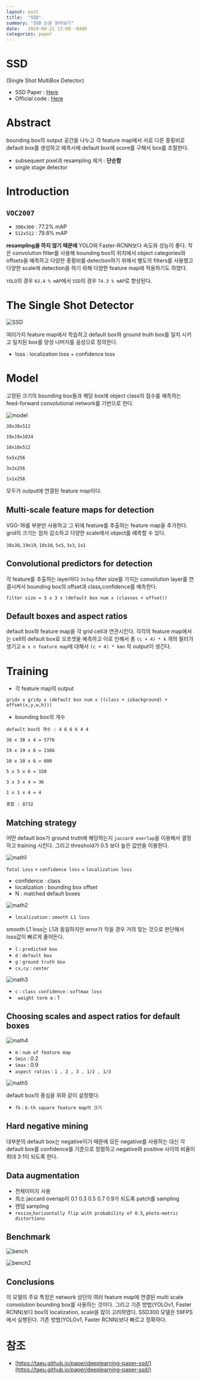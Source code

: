 ```yaml
---
layout: post
title:  "SSD"
summary: "SSD 논문 읽어보기"
date:   2019-08-21 13:00 -0400
categories: paper
---
```


# SSD

(Single Shot MultiBox Detector)

- SSD Paper : [Here](https://arxiv.org/abs/1512.02325)
- Official code : [Here](https://github.com/weiliu89/caffe/tree/ssd)

# Abstract
bounding box의 output 공간을 나누고 각 feature map에서 서로 다른 종횡비로 default box를 생성하고 예측시에 default box에 score를 구해서 box를 조절한다.

- subsequent pixel과 resampling 제거 : **단순함**
- single stage detector

# Introduction

## `VOC2007`
- `300x300` : 77.2% mAP
- `512x512` : 79.8% mAP

**resampling을 하지 않기 때문에** YOLO와 Faster-RCNN보다 속도와 성능이 좋다. 작은 convolution filter를 사용해 bounding box의 위치에서 object categories와 offsets을 예측하고 다양한 종횡비를 detection하기 위해서 별도의 filters를 사용했고 다양한 scale에 detection을 하기 위해 다양한 feature map에 적용하기도 하였다.

`YOLO`의 경우 `63.4 % mAP`에서 `SSD`의 경우 `74.3 % mAP`로 향상된다.

# The Single Shot Detector



![SSD](/assets/img/post_img/ssd/feature.PNG)



여러가지 feature map에서 학습하고 default box와 ground truth box를 일치 시키고 일치된 box를 양성 나머지를 음성으로 정의한다.

- loss : localization loss + confidence loss

# Model
고정된 크기의 bounding box들과 해당 box에 object class의 점수를 예측하는 feed-forward convolutional network를 기반으로 한다.



![model](/assets/img/post_img/ssd/model.PNG)


```
38x38x512

19x19x1024

10x10x512

5x5x256

3x3x256

1x1x256
```
모두가 output에 연결된 feature map이다.

## Multi-scale feature maps for detection
VGG-16를 부분만 사용하고 그 뒤에 feature를 추출하는 feature map을 추가한다. grid의 크기는 점차 감소하고 다양한 scale에서 object를 예측할 수 있다.

`38x38`, `19x19`, `10x10`, `5x5`, `3x3`, `1x1`

## Convolutional predictors for detection  
각 feature를 추출하는 layer마다 `3x3xp` filter size를 가지는 convolution layer를 연결시켜서 bounding box의 offset과 class,confidence를 예측한다.

`filter size = 3 x 3 x (default box num x (classes + offset))`

## Default boxes and aspect ratios
default box와 feature map을 각 grid cell과 연관시킨다. 각각의 feature map에서는 cell의 default box로 오프셋을 예측하고 이로 인해서 총 `(c + 4) * k` 개의 필터가 생기고 `m x n feature map`에 대해서 `(c + 4) * kmn` 의 output이 생긴다.

# Training
- 각 feature map의 output
```
gridx x gridy x (default box num x ((class + isbackground) + offset(x,y,w,h)))
```

- bounding box의 개수
```
default box의 개수 : 4 6 6 6 4 4

38 x 38 x 4 = 5776

19 x 19 x 6 = 2166

10 x 10 x 6 = 600

5 x 5 x 6 = 150

3 x 3 x 4 = 36

1 x 1 x 4 = 4

총합 : 8732
```

## Matching strategy
어떤 default box가 ground truth에 해당하는지 `jaccard overlap`을 이용해서 결정하고 training 시킨다. 그리고 threshold가 0.5 보다 높은 값만을 이용한다.



![math1](/assets/img/post_img/ssd/math1.PNG)



`Total Loss` = `confidence loss` + `localization loss`

- confidence : class
- localization : bounding box offset
- N : matched default boxes


![math2](/assets/img/post_img/ssd/math2.PNG)



- `localization` : `smooth L1 loss`

smooth L1 loss는 L1과 동일하지만 error가 작을 경우 거의 맞는 것으로 판단해서 loss값이 빠르게 줄어든다.

- `l` : `predicted box`
- `d` : `default box`
- `g` : `ground truth box`
- `cx,cy` : `center`


![math3](/assets/img/post_img/ssd/math3.PNG)



- `c` : `class confidence` : `softmax loss`
- ` weight term α` : 1

## Choosing scales and aspect ratios for default boxes



![math4](/assets/img/post_img/ssd/math4.PNG)



- `m` : `num of feature map`
- `Smin` : 0.2
- `Smax` : 0.9
- `aspect ratios` : `1 , 2 , 3 , 1/2 , 1/3`



![math5](/assets/img/post_img/ssd/math5.PNG)



default box의 중심을 위와 같이 설정했다.

- `fk` : `k-th square feature map의 크기`

## Hard negative mining
대부분의 default box는 negative이기 때문에 모든 negative를 사용하는 대신 각 default box를 confidence를 기준으로 정렬하고 negative와 positive 사이의 비율이 최대 3:1이 되도록 한다.

## Data augmentation
- 전체이미지 사용
- 최소 jaccard overlap이 0.1 0.3 0.5 0.7 0.9가 되도록 patch를 sampling
- 랜덤 sampling
- `resize`,`horizontally flip with probability of 0.5`, `photo-metric distortions`

## Benchmark



![bench](/assets/img/post_img/ssd/benchmark.PNG)






![bench2](/assets/img/post_img/ssd/benchmark2.PNG)



## Conclusions
이 모델의 주요 특징은 network 상단의 여러 feature map에 연결된 multi scale convolution bounding box를 사용하는 것이다. 그리고 기존 방법(YOLOv1, Faster RCNN)보다 box의 localization, scale을 많이 고려하였다. SSD300 모델은 59FPS에서 실행된다. 기존 방법(YOLOv1, Faster RCNN)보다 빠르고 정확하다.

# 참조
- [https://taeu.github.io/paper/deeplearning-paper-ssd/](https://taeu.github.io/paper/deeplearning-paper-ssd/)
